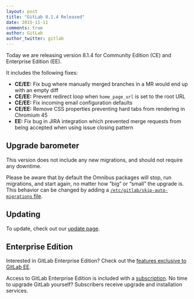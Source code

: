 ```yaml
---
layout: post
title: "GitLab 8.1.4 Released"
date: 2015-11-11
comments: true
author: GitLab
author_twitter: gitlab
---
```


Today we are releasing version 8.1.4 for Community Edition (CE) and Enterprise
Edition (EE).

It includes the following fixes:

- **CE/EE:** Fix bug where manually merged branches in a MR would end up with an
  empty diff
- **CE/EE:** Prevent redirect loop when `home_page_url` is set to the root URL
- **CE/EE:** Fix incoming email configuration defaults
- **CE/EE:** Remove CSS properties preventing hard tabs from rendering in Chromium
  45
- **EE:** Fix bug in JIRA integration which prevented merge requests from being
  accepted when using issue closing pattern

<!-- more -->

## Upgrade barometer

This version does not include any new migrations, and should not require any
downtime.

Please be aware that by default the Omnibus packages will stop, run migrations,
and start again, no matter how “big” or “small” the upgrade is. This behavior
can be changed by adding a [`/etc/gitlab/skip-auto-migrations`
file](http://doc.gitlab.com/omnibus/update/README.html).

## Updating

To update, check out our [update page](https://about.gitlab.com/update).

## Enterprise Edition

Interested in GitLab Enterprise Edition?
Check out the [features exclusive to GitLab EE](http://about.gitlab.com/features/#enterprise).

Access to GitLab Enterprise Edition is included with a [subscription](http://www.gitlab.com/pricing).
No time to upgrade GitLab yourself?
Subscribers receive upgrade and installation services.
